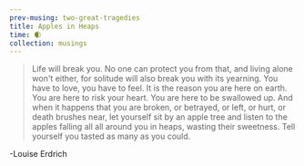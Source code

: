 ```yaml
--- 
prev-musing: two-great-tragedies
title: Apples in Heaps
time: 🌒
collection: musings
---
```

> Life will break you.
No one can protect you from that,
and living alone won't either,
for solitude will also break you
with its yearning. 
You have to love, you have to feel. 
It is the reason you are here on earth.
You are here to risk your heart. 
You are here to be swallowed up. 
And when it happens that you are broken,
or betrayed, or left, or hurt,
or death brushes near, 
let yourself sit by an apple tree
and listen to the apples falling all
all around you in heaps,
wasting their sweetness. 
Tell yourself you tasted 
as many as you could.

-Louise Erdrich